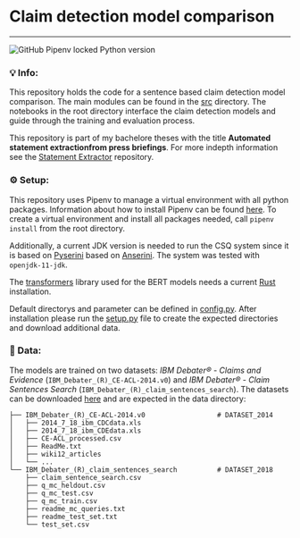 # Claim detection model comparison
---
![GitHub Pipenv locked Python version](https://img.shields.io/github/pipenv/locked/python-version/jueri/claim_model_comparison)
### 💡 Info:
This repository holds the code for a sentence based claim detection model comparison. The main modules can be found in the [src](https://github.com/jueri/claim_model_comparison/tree/master/src) directory. The notebooks in the root directory interface the claim detection models and guide through the training and evaluation process.

This repository is part of my bachelore theses with the title **Automated statement extractionfrom press briefings**. For more indepth information see the [Statement Extractor](https://github.com/jueri/statement_extractor) repository.

### ⚙️ Setup:
This repository uses Pipenv to manage a virtual environment with all python packages. Information about how to install Pipenv can be found [here](https://pipenv.pypa.io/en/latest/).
To create a virtual environment and install all packages needed, call `pipenv install` from the root directory.

Additionally, a current JDK version is needed to run the CSQ system since it is based on [Pyserini](https://github.com/castorini/pyserini/) based on [Anserini](https://github.com/castorini/anserini). The system was tested with `openjdk-11-jdk`.

The [transformers](https://github.com/huggingface/transformers) library used for the BERT models needs a current [Rust](https://www.rust-lang.org/) installation.


Default directorys and parameter can be defined in [config.py](https://github.com/jueri/claim_model_comparison/tree/master/config.py).
After installation please run the [setup.py](https://github.com/jueri/claim_model_comparison/tree/master/setup.py) file to create the expected directories and download additional data.


### 💾 Data:
The models are trained on two datasets: *IBM Debater® - Claims and Evidence* (`IBM_Debater_(R)_CE-ACL-2014.v0`) and *IBM Debater® - Claim Sentences Search* (`IBM_Debater_(R)_claim_sentences_search`). The datasets can be downloaded [here](https://research.ibm.com/haifa/dept/vst/debating_data.shtml) and are expected in the data directory: 
```
├── IBM_Debater_(R)_CE-ACL-2014.v0                  # DATASET_2014
│   ├── 2014_7_18_ibm_CDCdata.xls
│   ├── 2014_7_18_ibm_CDEdata.xls
│   ├── CE-ACL_processed.csv
│   ├── ReadMe.txt
│   ├── wiki12_articles
│   └── ...
└── IBM_Debater_(R)_claim_sentences_search          # DATASET_2018
    ├── claim_sentence_search.csv
    ├── q_mc_heldout.csv
    ├── q_mc_test.csv
    ├── q_mc_train.csv
    ├── readme_mc_queries.txt
    ├── readme_test_set.txt
    └── test_set.csv 
```
